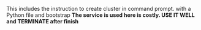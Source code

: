 This includes the instruction to create cluster in command prompt. with a Python file and bootstrap
**The service is used here is costly. USE IT WELL and TERMINATE after finish**
